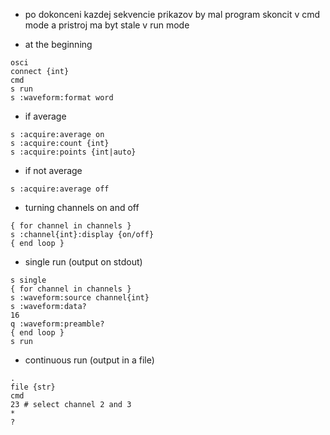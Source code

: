 - po dokonceni kazdej sekvencie prikazov by mal program skoncit v cmd mode a pristroj ma byt stale v run mode

- at the beginning
```
osci
connect {int}
cmd
s run
s :waveform:format word
```

- if average
```
s :acquire:average on
s :acquire:count {int}
s :acquire:points {int|auto}
```

- if not average
```
s :acquire:average off
```

- turning channels on and off
```
{ for channel in channels }
s :channel{int}:display {on/off}
{ end loop }
```

- single run (output on stdout)
```
s single
{ for channel in channels }
s :waveform:source channel{int}
s :waveform:data?
16
q :waveform:preamble?
{ end loop }
s run
```

- continuous run (output in a file)
```
.
file {str}
cmd
23 # select channel 2 and 3
*
?
```